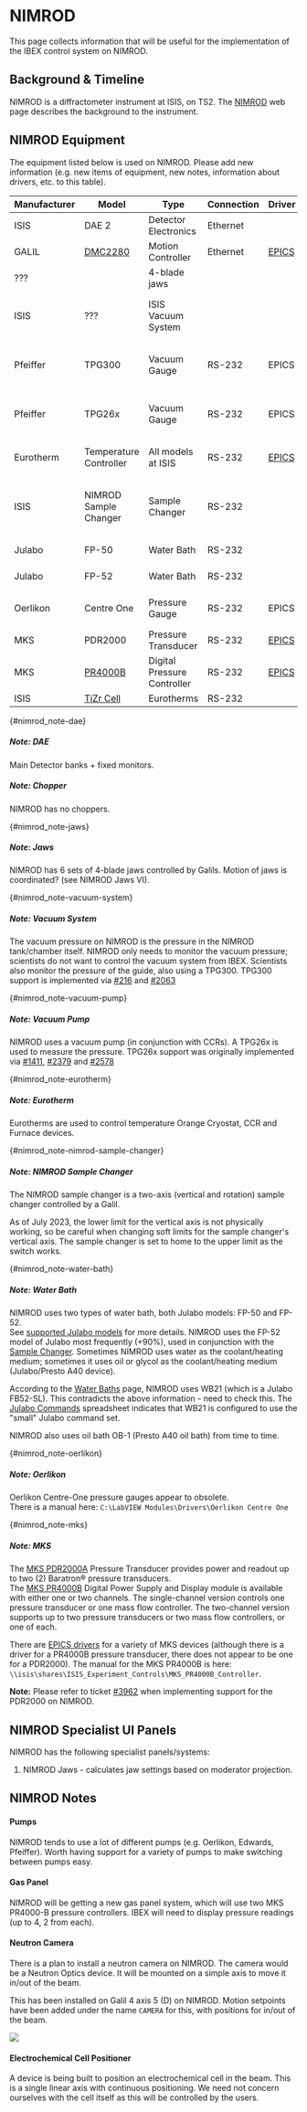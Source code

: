 # NIMROD

This page collects information that will be useful for the implementation of the IBEX control system on NIMROD.
## Background & Timeline ##
NIMROD is a diffractometer instrument at ISIS, on TS2. The [NIMROD](https://www.isis.stfc.ac.uk/Pages/NIMROD.aspx) web page describes the background to the instrument.

## NIMROD Equipment ##
The equipment listed below is used on NIMROD. Please add new information (e.g. new items of equipment, new notes, information about drivers, etc. to this table).

Manufacturer | Model | Type | Connection | Driver | Notes |
------------ | ------------- | ------------- | ------------- | ------------- | -------------------------------------------
ISIS | DAE 2 | Detector Electronics | Ethernet | | [see DAE note](#nimrod_note-dae)
GALIL | [DMC2280](http://www.galilmc.com/products/dmc-22x0.php) | Motion Controller | Ethernet | [EPICS](http://www.aps.anl.gov/epics/modules/manufacturer.php#Galil%20Motion%20Control) | | 
??? |  | 4-blade jaws |  |  | [see Jaws note](#nimrod_note-jaws)
ISIS | ??? | ISIS Vacuum System |  |  |[see Vacuum System note](#nimrod_note-vacuum-system)
Pfeiffer | TPG300 | Vacuum Gauge | RS-232 | EPICS | [see Vacuum System note](#nimrod_note-vacuum-system)
Pfeiffer | TPG26x | Vacuum Gauge | RS-232 | EPICS | [see Vacuum Pump note](#nimrod_note-vacuum-pump)
Eurotherm | Temperature Controller | All models at ISIS | RS-232 | [EPICS](http://www.aps.anl.gov/epics/modules/manufacturer.php#Eurotherm) | [see Eurotherm  note](#nimrod_note-eurotherm)
ISIS | NIMROD Sample Changer | Sample Changer | RS-232 | | [see NIMROD Sample Changer note](#nimrod_note-nimrod-sample-changer)
Julabo | FP-50 | Water Bath | RS-232 | | [see Water Bath note](#nimrod_note-water-bath)
Julabo | FP-52 | Water Bath | RS-232 | | [see Water Bath note](#nimrod_note-water-bath)
Oerlikon | Centre One | Pressure Gauge | RS-232 | EPICS | [see Oerlikon note](#nimrod_note-oerlikon)
MKS | PDR2000 | Pressure Transducer | RS-232 | [EPICS](http://www.aps.anl.gov/epics/modules/manufacturer.php#MKS) | [see MKS note](#nimrod_note-mks)
MKS | [PR4000B](https://www.mksinst.com/f/pr4000b-digital-power-supply) | Digital Pressure Controller | RS-232 | [EPICS](http://www.aps.anl.gov/epics/modules/manufacturer.php#MKS) | [see MKS note](#nimrod_note-mks)
ISIS | [TiZr Cell](/specific_iocs/cells/TiZr-Sample-Can) | Eurotherms | RS-232 | | 

{#nimrod_note-dae}
##### Note: DAE #####
Main Detector banks + fixed monitors.

##### Note: Chopper #####
NIMROD has no choppers.

{#nimrod_note-jaws}
##### Note: Jaws #####
NIMROD has 6 sets of 4-blade jaws controlled by Galils.
Motion of jaws is coordinated? (see NIMROD Jaws VI).

{#nimrod_note-vacuum-system}
##### Note: Vacuum System #####
The vacuum pressure on NIMROD is the pressure in the NIMROD tank/chamber itself.  NIMROD only needs to monitor the vacuum pressure; scientists do not want to control the vacuum system from IBEX.  Scientists also monitor the pressure of the guide, also using a TPG300.
TPG300 support is implemented via [#216](https://github.com/ISISComputingGroup/IBEX/issues/216) and [#2063](https://github.com/ISISComputingGroup/IBEX/issues/2063)

{#nimrod_note-vacuum-pump}
##### Note: Vacuum Pump #####
NIMROD uses a vacuum pump (in conjunction with CCRs).  A TPG26x is used to measure the pressure.
TPG26x support was originally implemented via [#1411](https://github.com/ISISComputingGroup/IBEX/issues/1411), [#2379](https://github.com/ISISComputingGroup/IBEX/issues/2379) and [#2578](https://github.com/ISISComputingGroup/IBEX/issues/2578)

{#nimrod_note-eurotherm}
##### Note: Eurotherm #####
Eurotherms are used to control temperature Orange Cryostat, CCR and Furnace devices.

{#nimrod_note-nimrod-sample-changer}
##### Note: NIMROD Sample Changer #####
The NIMROD sample changer is a two-axis (vertical and rotation) sample changer controlled by a Galil.

As of July 2023, the lower limit for the vertical axis is not physically working, so be careful when changing soft limits for the sample changer's vertical axis. The sample changer is set to home to the upper limit as the switch works. 

{#nimrod_note-water-bath}
##### Note: Water Bath #####
NIMROD uses two types of water bath, both Julabo models: FP-50 and FP-52.  
See [supported Julabo models](/specific_iocs/temp_controllers/Julabo) for more details.
NIMROD uses the FP-52 model of Julabo most frequently (+90%), used in conjunction with the [Sample Changer](#nimrod_note-nimrod-sample-changer).  Sometimes NIMROD uses water as the coolant/heating medium; sometimes it uses oil or glycol as the coolant/heating medium (Julabo/Presto A40 device).

According to the [Water Baths](https://www.isis.stfc.ac.uk/Pages/Water-Baths.aspx) page, NIMROD uses WB21 (which is a Julabo FB52-SL).  This contradicts the above information - need to check this.   The [Julabo Commands](/specific_iocs/temp_controllers/julabo_commands.xlsx) spreadsheet indicates that WB21 is configured to use the "small" Julabo command set.

NIMROD also uses oil bath OB-1 (Presto A40 oil bath) from time to time.

{#nimrod_note-oerlikon}
##### Note: Oerlikon  #####
Oerlikon Centre-One pressure gauges appear to obsolete. <br>
There is a manual here: `C:\LabVIEW Modules\Drivers\Oerlikon Centre One`

{#nimrod_note-mks}
##### Note: MKS #####
The [MKS PDR2000A](https://www.mksinst.com/f/pdr2000a-2-channel-digital-power-supply-and-display) Pressure Transducer provides power and readout up to two (2) Baratron® pressure transducers.<br>
The [MKS PR4000B](https://www.mksinst.com/f/pr4000b-digital-power-supply) Digital Power Supply and Display module is available with either one or two channels.  The single-channel version controls one pressure transducer or one mass flow controller.  The two-channel version supports up to two pressure transducers or two mass flow controllers, or one of each.

There are [EPICS drivers](http://www.aps.anl.gov/epics/modules/manufacturer.php#MKS%20Instruments) for a variety of MKS devices (although there is a driver for a PR4000B pressure transducer, there does not appear to be one for a PDR2000). 
The manual for the MKS PR4000B is here: `\\isis\shares\ISIS_Experiment_Controls\MKS_PR4000B_Controller`.

  
**Note:** Please refer to ticket [#3962](https://github.com/ISISComputingGroup/IBEX/issues/3692) when implementing support for the PDR2000 on NIMROD.

## NIMROD Specialist UI Panels ##
NIMROD has the following specialist panels/systems:
1. NIMROD Jaws - calculates jaw settings based on moderator projection.

## NIMROD Notes ##
#### Pumps ####
NIMROD tends to use a lot of different pumps (e.g. Oerlikon, Edwards, Pfeiffer).  Worth having support for a variety of pumps to make switching between pumps easy.

#### Gas Panel ####
NIMROD will be getting a new gas panel system, which will use two MKS PR4000-B pressure controllers.  IBEX will need to display pressure readings (up to 4, 2 from each).

#### Neutron Camera ####
There is a plan to install a neutron camera on NIMROD.  The camera would be a Neutron Optics device.  It will be mounted on a simple axis to move it in/out of the beam.

This has been installed on Galil 4 axis 5 (D) on NIMROD. Motion setpoints have been added under the name `CAMERA` for this, with positions for in/out of the beam. 

![](NIMROD__Oxford_MCP_Camera.jpg)

#### Electrochemical Cell Positioner ####
A device is being built to position an electrochemical cell in the beam.  This is a single linear axis with continuous positioning.  We need not concern ourselves with the cell itself as this will be controlled by the users.
